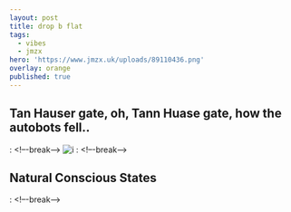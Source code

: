 ```yaml
---
layout: post
title: drop b flat
tags:
  - vibes
  - jmzx
hero: 'https://www.jmzx.uk/uploads/89110436.png'
overlay: orange
published: true
---
```

## Tan Hauser gate, oh, Tann Huase gate, how the autobots fell..
: <!–-break-–>
![i](https://xjmzx.github.io/uploads/0016634408_10.jpg)
: <!–-break-–>
## Natural Conscious States
: <!–-break-–>
